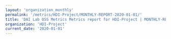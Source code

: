 ```yaml
---
layout: 'organization_monthly'
permalink: '/metrics/HDI-Project/MONTHLY-REPORT-2020-01-01/'
title: 'DAI Lab OSS Metrics Metrics report for HDI-Project | MONTHLY-REPORT-2020-01-01'
organization: 'HDI-Project'
current_date: '2020-01-01'
---
```

